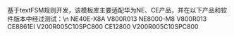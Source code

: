 基于textFSM规则开发，该模板库主要适配华为NE、CE产品，并在以下产品和软件版本中经过测试：\n
NE40E-X8A      V800R013
NE8000-M8      V800R013
CE8861EI       V200R005C10SPC800
CE12800        V200R005C10SPC800
